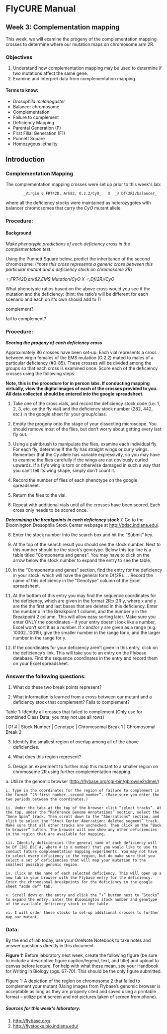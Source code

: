 # FlyCURE Manual

## Week 3: Complementation mapping

This week, we will examine the progeny of the complementation mapping crosses to determine where our mutation maps on chromosome arm 2R.  

### Objectives

1. Understand how complementation mapping may be used to determine if two mutations affect the same gene.
2. Examine and interpret data from complementation mapping.

#### Terms to know:
- _Drosophila melanogaster_
- Balancer chromosome
- Complementation
- Failure to complement
- Deficiency Mapping
- Parental Generation (P)
- First Filial Generation (F1)
- Punnett Square
- Homozygous lethality

## **Introduction**

### **Complementation Mapping**
The complementation mapping crosses were set up prior to this week's lab:  

            _Virgin ♀ FRT42D, Ark82, O.2.2/CyO_   X  _♂ Df(2R)/balancer_

  where all the deficiency stocks were maintained as heterozygotes with balancer chromosomes that carry the _CyO_ mutant allele.  

### **Procedure:**

#### Background

_Make phenotypic predictions of each deficiency cross in the complementation test._

Using the Punnett Square below, predict the inheritance of the second chromosome: (_*note this cross represents a generic cross between this particular mutant and a deficiency stock on chromosome 2R_)

  _♀;FRT42D,ark82,EMS Mutation/CyO    X  ♂;Df(2R)/CyO_



  What phenotypic ratios based on the above cross would you see if the mutation and the deficiency: (hint: the ratio’s will be different for each scenario and each on it's own should add to 1)

  complement?

  fail to complement?




### **Procedure:**
**_Scoring the progeny of each deficiency cross_**

Approximately 86 crosses have been set-up. Each vial represents a cross between virgin females of the EMS mutation (O.2.2) mated to males of a particular deficiency (#0-85). These crosses will be divided among the groups so that each cross is examined once. Score each of the deficiency crosses using the following steps:

**Note, this is the procedure for in person labs. If conducting mapping virtually, view the digital images of each of the crosses provided to you. All data collected should be entered into the google spreadsheet.**

1. Take one of the cross vials, and record the deficiency stock code (i.e. 1, 2, 3, etc. on the fly vial) and the deficiency stock number (282, 442, etc.) in the google sheet for your group/class.

2. Empty the progeny onto the stage of your dissecting microscope. You should remove most of the flies, but don’t worry about getting every last fly out.  

3. Using a paintbrush to manipulate the flies, examine each individual fly. For each fly, determine if the fly has straight wings or curly wings. Remember that the Cy allele has variable expressivity, so you may have to examine the flies carefully if the wings are not obviously curled upwards. If a fly’s wing is torn or otherwise damaged in such a way that you can’t tell its wing shape, simply don’t count it.  

4. Record the number of flies of each phenotype on the google spreadsheet.  

5. Return the flies to the vial.  

6. Repeat with additional vials until all the crosses have been scored. Each cross only needs to be scored once.  

**_Determining the breakpoints in each deficiency stock_**
7. Go to the Bloomington Drosophila Stock Center webpage at http://bdsc.indiana.edu/.  

8. Enter the stock number into the search box and hit the “Submit” key.

9. At the top of the search result you should see the stock number. Next to this number should be the stock’s genotype. Below this top line is a table titled “Components and genes”. You may have to click on the arrow below the stock number to expand the entry to see the table.  

10. In the “Components and genes” section, find the entry for the deficiency in your stock, which will have the general form Df(2R)… . Record the name of this deficiency in the “Genotype” column of the Excel spreadsheet.  

11. At the bottom of this entry you may find the sequence coordinates for the deficiency, which are given in the format 2R:x;2R:y, where x and y are the the first and last bases that are deleted in this deficiency. Enter the number x in the Breakpoint 1 column, and the number y in the Breakpoint 2 column. This will allow easy sorting later. Make sure you enter ONLY the coordinates – if your entry doesn’t look like a number, Excel won’t sort it as a number. If x and/or y are given as a range (e.g. 10002..10015), give the smaller number in the range for x, and the larger number in the range for y.  

12. If the coordinates for your deficiency aren’t given in this entry, click on the deficiency’s link. This will take you to an entry on the Flybase database. Find the sequence coordinates in the entry and record them on your Excel spreadsheet.  

### Answer the following questions:

  1. What do these two break points represent?


  2. What information is learned from a cross between our mutant and a deficiency stock that complement? Fails to complement?

  Table 1: Identify all crosses that failed to complement (Only use for combined Class Data; you may not use all rows)

  | Df # |  Stock Number |  Genotype  |   Chromosomal Break 1 |   Chromosomal Break 2


  3. Identify the smallest region of overlap among all of the above deficiencies.


  4. What does this region represent?

13. Design an experiment to further map this mutant to a smaller region on chromosome 2R using further complementation mapping.

a. Utilize the genomic browser (http://flybase.org/cgi-bin/gbrowse2/dmel/)

    i. Type in the coordinates for the region of failure to complement in the format “2R:first number..second number”. (Make sure you enter the two periods between the coordinates.)

    ii. Under the tabs at the top of the browser click “select tracks”. At the top, under the “Reference Genome Annotations” section, select the “Gene Span” track. Then scroll down to the “Aberrations” section, and click to select the “Stock Center Aberration: deleted segment” track. Make sure that all other tracks are unchecked. Then click on the “Back to browser” button. The browser will now show any other deficiencies in the region that are available for mapping.

    iii. Identify deficiencies (the general name of each deficiency will be Df (2R) BSC #, where # is a number) that you would like to use to conduct future complementation mapping experiments. You may not have to select every deficiency in the region, but do make sure that you select a set of deficiencies that will map your mutation to the smallest possible genomic region.  

    iv. Click on the name of each selected deficiency. This will open up a new tab in your browser with the Flybase entry for the deficiency. Enter the chromosomal breakpoints for the deficiency in the google sheet “addn def” tab.  

    v. Scroll down on the entry and click the “+” button next to “Stocks” to expand the entry. Enter the Bloomington stock number and genotype of the available deficiency stock in the table.  

    vi. I will order these stocks to set-up additional crosses to further map our mutant.  

### **Data:**
By the end of lab today, use your OneNote Notebook to take notes and answer questions directly in this document.

**Figure 1:**
Before laboratory next week, create the following figure (be sure to include a descriptive figure caption/legend, text, and title) and upload to canvas before lecture. For help with what these mean, see your Handbook for Writing in Biology (pgs. 67-70). This should be the only figure submitted.

Figure 1: A depiction of the region on chromosome 2 that failed to complement your mutant (Using images from Flybase’s genomic browser is acceptable as long as they are properly cited and saved using a printable format – utilize print screen and not pictures taken of screen from phone).

##### Sources for this week's laboratory:
1. http://flybase.org/
2. http://flystocks.bio.indiana.edu/
